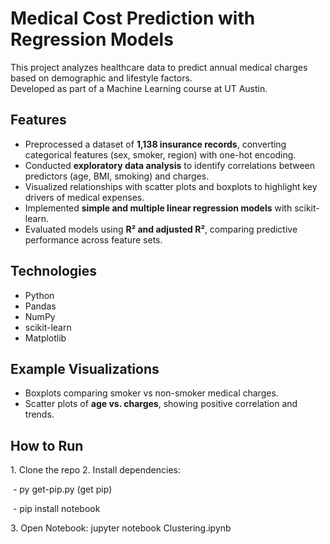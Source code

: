 # Medical Cost Prediction with Regression Models

This project analyzes healthcare data to predict annual medical charges based on demographic and lifestyle factors.  
Developed as part of a Machine Learning course at UT Austin.  

## Features
- Preprocessed a dataset of **1,138 insurance records**, converting categorical features (sex, smoker, region) with one-hot encoding.  
- Conducted **exploratory data analysis** to identify correlations between predictors (age, BMI, smoking) and charges.  
- Visualized relationships with scatter plots and boxplots to highlight key drivers of medical expenses.  
- Implemented **simple and multiple linear regression models** with scikit-learn.  
- Evaluated models using **R² and adjusted R²**, comparing predictive performance across feature sets.  

## Technologies
- Python  
- Pandas  
- NumPy  
- scikit-learn  
- Matplotlib  

## Example Visualizations
- Boxplots comparing smoker vs non-smoker medical charges.  
- Scatter plots of **age vs. charges**, showing positive correlation and trends.  

## How to Run
1\. Clone the repo
2\. Install dependencies: 

&nbsp;- py get-pip.py (get pip)

&nbsp;- pip install notebook

3\. Open Notebook: jupyter notebook Clustering.ipynb